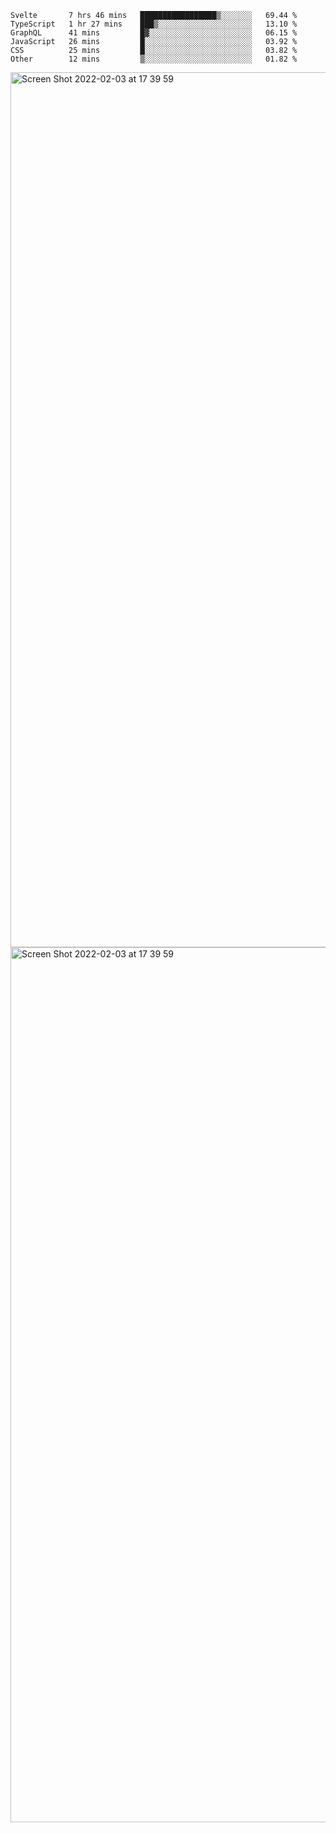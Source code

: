 <!--START_SECTION:waka-->

```text
Svelte       7 hrs 46 mins   █████████████████▒░░░░░░░   69.44 %
TypeScript   1 hr 27 mins    ███▒░░░░░░░░░░░░░░░░░░░░░   13.10 %
GraphQL      41 mins         █▓░░░░░░░░░░░░░░░░░░░░░░░   06.15 %
JavaScript   26 mins         █░░░░░░░░░░░░░░░░░░░░░░░░   03.92 %
CSS          25 mins         █░░░░░░░░░░░░░░░░░░░░░░░░   03.82 %
Other        12 mins         ▒░░░░░░░░░░░░░░░░░░░░░░░░   01.82 %
```

<!--END_SECTION:waka-->

<img width="1400" alt="Screen Shot 2022-02-03 at 17 39 59" src="https://user-images.githubusercontent.com/45716542/152387304-f2b60485-53a6-4f4b-a818-5cefb1b0c0ae.png">
<img width="1400" alt="Screen Shot 2022-02-03 at 17 39 59" src="https://user-images.githubusercontent.com/45716542/152387273-ea5cdf21-2a45-44da-8bef-00c1763b1d42.png">
